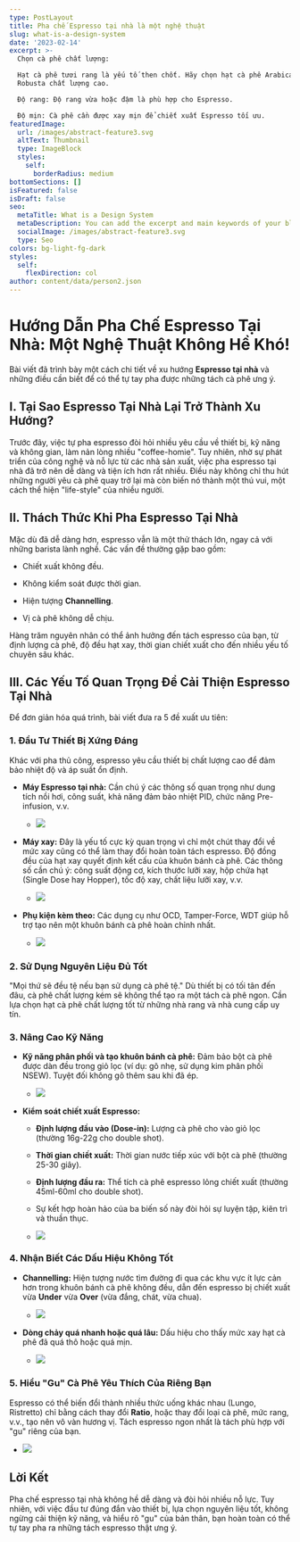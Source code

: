```yaml
---
type: PostLayout
title: Pha chế Espresso tại nhà là một nghệ thuật
slug: what-is-a-design-system
date: '2023-02-14'
excerpt: >-
  Chọn cà phê chất lượng:

  Hạt cà phê tươi rang là yếu tố then chốt. Hãy chọn hạt cà phê Arabica hoặc
  Robusta chất lượng cao.

  Độ rang: Độ rang vừa hoặc đậm là phù hợp cho Espresso.

  Độ mịn: Cà phê cần được xay mịn để chiết xuất Espresso tối ưu.
featuredImage:
  url: /images/abstract-feature3.svg
  altText: Thumbnail
  type: ImageBlock
  styles:
    self:
      borderRadius: medium
bottomSections: []
isFeatured: false
isDraft: false
seo:
  metaTitle: What is a Design System
  metaDescription: You can add the excerpt and main keywords of your blog post here.
  socialImage: /images/abstract-feature3.svg
  type: Seo
colors: bg-light-fg-dark
styles:
  self:
    flexDirection: col
author: content/data/person2.json
---
```

# Hướng Dẫn Pha Chế Espresso Tại Nhà: Một Nghệ Thuật Không Hề Khó!

Bài viết đã trình bày một cách chi tiết về xu hướng **Espresso tại nhà** và những điều cần biết để có thể tự tay pha được những tách cà phê ưng ý.

## I. Tại Sao Espresso Tại Nhà Lại Trở Thành Xu Hướng?

Trước đây, việc tự pha espresso đòi hỏi nhiều yêu cầu về thiết bị, kỹ năng và không gian, làm nản lòng nhiều "coffee-homie". Tuy nhiên, nhờ sự phát triển của công nghệ và nỗ lực từ các nhà sản xuất, việc pha espresso tại nhà đã trở nên dễ dàng và tiện ích hơn rất nhiều. Điều này không chỉ thu hút những người yêu cà phê quay trở lại mà còn biến nó thành một thú vui, một cách thể hiện "life-style" của nhiều người.

## II. Thách Thức Khi Pha Espresso Tại Nhà

Mặc dù đã dễ dàng hơn, espresso vẫn là một thử thách lớn, ngay cả với những barista lành nghề. Các vấn đề thường gặp bao gồm:

*   Chiết xuất không đều.

*   Không kiểm soát được thời gian.

*   Hiện tượng **Channelling**.

*   Vị cà phê không dễ chịu.

Hàng trăm nguyên nhân có thể ảnh hưởng đến tách espresso của bạn, từ định lượng cà phê, độ đều hạt xay, thời gian chiết xuất cho đến nhiều yếu tố chuyên sâu khác.

## III. Các Yếu Tố Quan Trọng Để Cải Thiện Espresso Tại Nhà

Để đơn giản hóa quá trình, bài viết đưa ra 5 đề xuất ưu tiên:

### 1. Đầu Tư Thiết Bị Xứng Đáng

Khác với pha thủ công, espresso yêu cầu thiết bị chất lượng cao để đảm bảo nhiệt độ và áp suất ổn định.

*   **Máy Espresso tại nhà:** Cần chú ý các thông số quan trọng như dung tích nồi hơi, công suất, khả năng đảm bảo nhiệt PID, chức năng Pre-infusion, v.v.

    *   ![](https://encrypted-tbn1.gstatic.com/images?q=tbn:ANd9GcSPi9J6dOsOPEM3cNLxjRt141GbuNBdJ4iWv3mx77R8PI_scuRqmGUENYMO2p6v)

*   **Máy xay:** Đây là yếu tố cực kỳ quan trọng vì chỉ một chút thay đổi về mức xay cũng có thể làm thay đổi hoàn toàn tách espresso. Độ đồng đều của hạt xay quyết định kết cấu của khuôn bánh cà phê. Các thông số cần chú ý: công suất động cơ, kích thước lưỡi xay, hộp chứa hạt (Single Dose hay Hopper), tốc độ xay, chất liệu lưỡi xay, v.v.

    *   ![](https://encrypted-tbn0.gstatic.com/images?q=tbn:ANd9GcRR5gXsRbUsvBthaDcb9l_5JIJoTqA79oKcWymXFda64zuE-TNqzajVVO_DkK1M)

*   **Phụ kiện kèm theo:** Các dụng cụ như OCD, Tamper-Force, WDT giúp hỗ trợ tạo nên một khuôn bánh cà phê hoàn chỉnh nhất.

    *   ![](https://encrypted-tbn3.gstatic.com/images?q=tbn:ANd9GcTas6c6vnErwuShEE18P0SXLQzjAQfvys6-N45zRmQkaCGY_lE5va63EaGaOJ8X)

### 2. Sử Dụng Nguyên Liệu Đủ Tốt

"Mọi thứ sẽ đều tệ nếu bạn sử dụng cà phê tệ." Dù thiết bị có tối tân đến đâu, cà phê chất lượng kém sẽ không thể tạo ra một tách cà phê ngon. Cần lựa chọn hạt cà phê chất lượng tốt từ những nhà rang và nhà cung cấp uy tín.

### 3. Nâng Cao Kỹ Năng

*   **Kỹ năng phân phối và tạo khuôn bánh cà phê:** Đảm bảo bột cà phê được dàn đều trong giỏ lọc (ví dụ: gõ nhẹ, sử dụng kim phân phối NSEW). Tuyệt đối không gõ thêm sau khi đã ép.

    *   ![](https://encrypted-tbn3.gstatic.com/images?q=tbn:ANd9GcTuaBdeSmm6YqAAPs46Rhm33iJohc86lR89tTB2dVCpF69wSdDco7030OVqgp_9)

*   **Kiểm soát chiết xuất Espresso:**

    *   **Định lượng đầu vào (Dose-in):** Lượng cà phê cho vào giỏ lọc (thường 16g-22g cho double shot).

    *   **Thời gian chiết xuất:** Thời gian nước tiếp xúc với bột cà phê (thường 25-30 giây).

    *   **Định lượng đầu ra:** Thể tích cà phê espresso lỏng chiết xuất (thường 45ml-60ml cho double shot).

    *   Sự kết hợp hoàn hảo của ba biến số này đòi hỏi sự luyện tập, kiên trì và thuần thục.

    *   ![](https://encrypted-tbn3.gstatic.com/images?q=tbn:ANd9GcRo83EjaV8QCYoyO3sdAsr78uRTOanJzy81LkBaLieRcRWc3qXDhIrTYldzBET8)

### 4. Nhận Biết Các Dấu Hiệu Không Tốt

*   **Channelling:** Hiện tượng nước tìm đường đi qua các khu vực ít lực cản hơn trong khuôn bánh cà phê không đều, dẫn đến espresso bị chiết xuất vừa **Under** vừa **Over** (vừa đắng, chát, vừa chua).

    *   ![](https://encrypted-tbn1.gstatic.com/images?q=tbn:ANd9GcRqv5l7tApOA7pHLWPIreYnDqlsltNWrUikGiL0nPLMyTNUC4qK-MK1hr2tw068)

*   **Dòng chảy quá nhanh hoặc quá lâu:** Dấu hiệu cho thấy mức xay hạt cà phê đã quá thô hoặc quá mịn.

    *   ![](https://encrypted-tbn1.gstatic.com/images?q=tbn:ANd9GcQENFtgDe5BIxEsw_-aKZQ4ALWLj-sTXGXr2UYAR8JBpJNSXhGqsmPFwG5so5tf)

### 5. Hiểu "Gu" Cà Phê Yêu Thích Của Riêng Bạn

Espresso có thể biến đổi thành nhiều thức uống khác nhau (Lungo, Ristretto) chỉ bằng cách thay đổi **Ratio**, hoặc thay đổi loại cà phê, mức rang, v.v., tạo nên vô vàn hương vị. Tách espresso ngon nhất là tách phù hợp với "gu" riêng của bạn.

*   ![](https://encrypted-tbn3.gstatic.com/images?q=tbn:ANd9GcRV9u9XUIpIQ8u_yWxo5WGUePjR1iJ3THBZxLMGFPi_dtBAhjptIufabZ5ocmOT)

## Lời Kết

Pha chế espresso tại nhà không hề dễ dàng và đòi hỏi nhiều nỗ lực. Tuy nhiên, với việc đầu tư đúng đắn vào thiết bị, lựa chọn nguyên liệu tốt, không ngừng cải thiện kỹ năng, và hiểu rõ "gu" của bản thân, bạn hoàn toàn có thể tự tay pha ra những tách espresso thật ưng ý.





####

